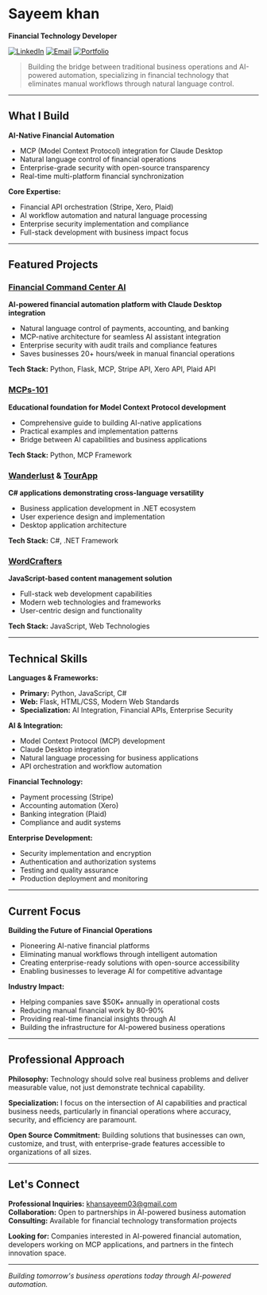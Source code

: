 # Sayeem khan
**Financial Technology Developer**

[![LinkedIn](https://img.shields.io/badge/LinkedIn-Connect-blue.svg)](in/sayeem-khan-7657732b7)
[![Email](https://img.shields.io/badge/Email-Contact-red.svg)](mailto:khansayeem03@gmail.com)
[![Portfolio](https://img.shields.io/badge/Portfolio-Projects-green.svg)](https://github.com/KhanSayeem)

> Building the bridge between traditional business operations and AI-powered automation, specializing in financial technology that eliminates manual workflows through natural language control.

---

## What I Build

**AI-Native Financial Automation**
- MCP (Model Context Protocol) integration for Claude Desktop
- Natural language control of financial operations
- Enterprise-grade security with open-source transparency
- Real-time multi-platform financial synchronization

**Core Expertise:**
- Financial API orchestration (Stripe, Xero, Plaid)
- AI workflow automation and natural language processing
- Enterprise security implementation and compliance
- Full-stack development with business impact focus

---

## Featured Projects

### [Financial Command Center AI](https://github.com/KhanSayeem/Financial-Command-Center-AI)
**AI-powered financial automation platform with Claude Desktop integration**
- Natural language control of payments, accounting, and banking
- MCP-native architecture for seamless AI assistant integration
- Enterprise security with audit trails and compliance features
- Saves businesses 20+ hours/week in manual financial operations

**Tech Stack:** Python, Flask, MCP, Stripe API, Xero API, Plaid API

### [MCPs-101](https://github.com/KhanSayeem/MCPs-101)
**Educational foundation for Model Context Protocol development**
- Comprehensive guide to building AI-native applications
- Practical examples and implementation patterns
- Bridge between AI capabilities and business applications

**Tech Stack:** Python, MCP Framework

### [Wanderlust](https://github.com/KhanSayeem/Wanderlust) & [TourApp](https://github.com/KhanSayeem/TourApp)
**C# applications demonstrating cross-language versatility**
- Business application development in .NET ecosystem
- User experience design and implementation
- Desktop application architecture

**Tech Stack:** C#, .NET Framework

### [WordCrafters](https://github.com/KhanSayeem/WordCrafters)
**JavaScript-based content management solution**
- Full-stack web development capabilities
- Modern web technologies and frameworks
- User-centric design and functionality

**Tech Stack:** JavaScript, Web Technologies

---

## Technical Skills

**Languages & Frameworks:**
- **Primary:** Python, JavaScript, C#
- **Web:** Flask, HTML/CSS, Modern Web Standards
- **Specialization:** AI Integration, Financial APIs, Enterprise Security

**AI & Integration:**
- Model Context Protocol (MCP) development
- Claude Desktop integration
- Natural language processing for business applications
- API orchestration and workflow automation

**Financial Technology:**
- Payment processing (Stripe)
- Accounting automation (Xero)
- Banking integration (Plaid)
- Compliance and audit systems

**Enterprise Development:**
- Security implementation and encryption
- Authentication and authorization systems
- Testing and quality assurance
- Production deployment and monitoring

---

## Current Focus

**Building the Future of Financial Operations**
- Pioneering AI-native financial platforms
- Eliminating manual workflows through intelligent automation
- Creating enterprise-ready solutions with open-source accessibility
- Enabling businesses to leverage AI for competitive advantage

**Industry Impact:**
- Helping companies save $50K+ annually in operational costs
- Reducing manual financial work by 80-90%
- Providing real-time financial insights through AI
- Building the infrastructure for AI-powered business operations

---

## Professional Approach

**Philosophy:** Technology should solve real business problems and deliver measurable value, not just demonstrate technical capability.

**Specialization:** I focus on the intersection of AI capabilities and practical business needs, particularly in financial operations where accuracy, security, and efficiency are paramount.

**Open Source Commitment:** Building solutions that businesses can own, customize, and trust, with enterprise-grade features accessible to organizations of all sizes.

---

## Let's Connect

**Professional Inquiries:** khansayeem03@gmail.com  
**Collaboration:** Open to partnerships in AI-powered business automation  
**Consulting:** Available for financial technology transformation projects

**Looking for:** Companies interested in AI-powered financial automation, developers working on MCP applications, and partners in the fintech innovation space.

---

*Building tomorrow's business operations today through AI-powered automation.*
